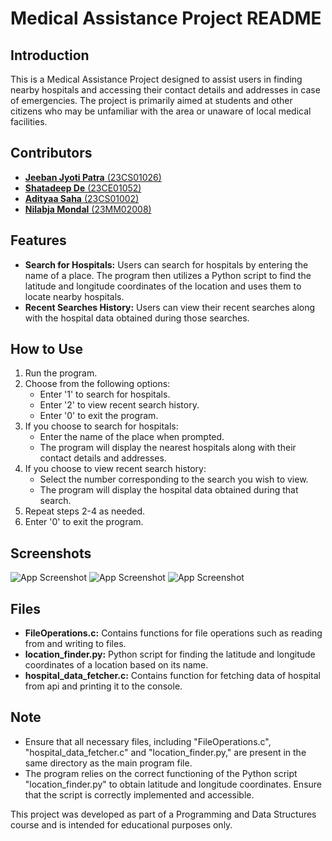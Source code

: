 # Medical Assistance Project README

## Introduction
This is a Medical Assistance Project designed to assist users in finding nearby hospitals and accessing their contact details and addresses in case of emergencies. The project is primarily aimed at students and other citizens who may be unfamiliar with the area or unaware of local medical facilities.

## Contributors
- [**Jeeban Jyoti Patra** (23CS01026)](https://github.com/jeeban-jyoti)
- [**Shatadeep De** (23CE01052)](https://github.com/jeeban-jyoti)
- [**Adityaa Saha** (23CS01002)](https://github.com/jeeban-jyoti)
- [**Nilabja Mondal** (23MM02008)](https://github.com/jeeban-jyoti)

## Features
- **Search for Hospitals:** Users can search for hospitals by entering the name of a place. The program then utilizes a Python script to find the latitude and longitude coordinates of the location and uses them to locate nearby hospitals.
- **Recent Searches History:** Users can view their recent searches along with the hospital data obtained during those searches.

## How to Use
1. Run the program.
2. Choose from the following options:
   - Enter '1' to search for hospitals.
   - Enter '2' to view recent search history.
   - Enter '0' to exit the program.
3. If you choose to search for hospitals:
   - Enter the name of the place when prompted.
   - The program will display the nearest hospitals along with their contact details and addresses.
4. If you choose to view recent search history:
   - Select the number corresponding to the search you wish to view.
   - The program will display the hospital data obtained during that search.
5. Repeat steps 2-4 as needed.
6. Enter '0' to exit the program.

## Screenshots

![App Screenshot](https://via.placeholder.com/468x300?text=App+Screenshot+Here)
![App Screenshot](https://via.placeholder.com/468x300?text=App+Screenshot+Here)
![App Screenshot](https://via.placeholder.com/468x300?text=App+Screenshot+Here)


## Files
- **FileOperations.c:** Contains functions for file operations such as reading from and writing to files.
- **location_finder.py:** Python script for finding the latitude and longitude coordinates of a location based on its name.
- **hospital_data_fetcher.c:** Contains function for fetching data of hospital from api and printing it to the console.

## Note
- Ensure that all necessary files, including "FileOperations.c", "hospital_data_fetcher.c" and "location_finder.py," are present in the same directory as the main program file.
- The program relies on the correct functioning of the Python script "location_finder.py" to obtain latitude and longitude coordinates. Ensure that the script is correctly implemented and accessible.

This project was developed as part of a Programming and Data Structures course and is intended for educational purposes only.
